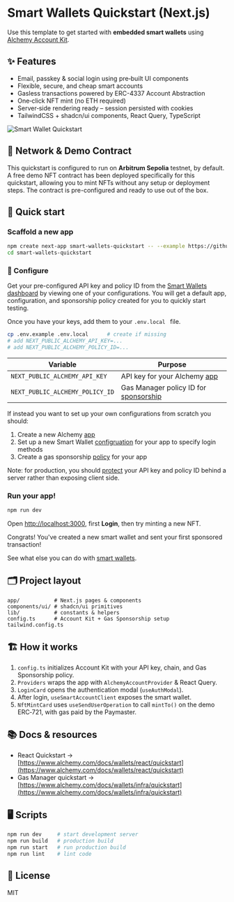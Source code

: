 # Smart Wallets Quickstart (Next.js)

Use this template to get started with **embedded smart wallets** using [Alchemy Account Kit](https://www.alchemy.com/docs/wallets).

## ✨ Features

- Email, passkey & social login using pre‑built UI components
- Flexible, secure, and cheap smart accounts
- Gasless transactions powered by ERC-4337 Account Abstraction
- One‑click NFT mint (no ETH required)
- Server‑side rendering ready – session persisted with cookies
- TailwindCSS + shadcn/ui components, React Query, TypeScript

![Smart Wallet Quickstart](https://github.com/user-attachments/assets/2903fb78-e632-4aaa-befd-5775c60e1ca2)

## 📍 Network & Demo Contract

This quickstart is configured to run on **Arbitrum Sepolia** testnet, by default. A free demo NFT contract has been deployed specifically for this quickstart, allowing you to mint NFTs without any setup or deployment steps. The contract is pre-configured and ready to use out of the box.

## 🚀 Quick start

### Scaffold a new app

```bash
npm create next-app smart-wallets-quickstart -- --example https://github.com/alchemyplatform/smart-wallets-quickstart
cd smart-wallets-quickstart
```

### 🔧 Configure

Get your pre-configured API key and policy ID from the [Smart Wallets dashboard](https://dashboard.alchemy.com/services/smart-wallets/configuration) by viewing one of your configurations. You will get a default app, configuration, and sponsorship policy created for you to quickly start testing.

Once you have your keys, add them to your `.env.local ` file.

```bash
cp .env.example .env.local      # create if missing
# add NEXT_PUBLIC_ALCHEMY_API_KEY=...
# add NEXT_PUBLIC_ALCHEMY_POLICY_ID=...
```

| Variable                        | Purpose                                                                                                     |
| ------------------------------- | ----------------------------------------------------------------------------------------------------------- |
| `NEXT_PUBLIC_ALCHEMY_API_KEY`   | API key for your Alchemy [app](https://dashboard.alchemy.com/services/smart-wallets/configuration)          |
| `NEXT_PUBLIC_ALCHEMY_POLICY_ID` | Gas Manager policy ID for [sponsorship](https://dashboard.alchemy.com/services/smart-wallets/configuration) |

If instead you want to set up your own configurations from scratch you should:

1. Create a new Alchemy [app](https://dashboard.alchemy.com/apps)
2. Set up a new Smart Wallet [configruation](https://dashboard.alchemy.com/services/smart-wallets/configuration) for your app to specify login methods
3. Create a gas sponsorship [policy](https://dashboard.alchemy.com/services/gas-manager/configuration) for your app

Note: for production, you should [protect](https://www.alchemy.com/docs/wallets/resources/faqs#how-should-i-protect-my-api-key-and-policy-id-in-the-frontend) your API key and policy ID behind a server rather than exposing client side.

### Run your app!

```bash
npm run dev
```

Open [http://localhost:3000](http://localhost:3000), first **Login**, then try minting a new NFT.

Congrats! You've created a new smart wallet and sent your first sponsored transaction!

See what else you can do with [smart wallets](https://www.alchemy.com/docs/wallets/react/overview).

## 🗂 Project layout

```
app/           # Next.js pages & components
components/ui/ # shadcn/ui primitives
lib/           # constants & helpers
config.ts      # Account Kit + Gas Sponsorship setup
tailwind.config.ts
```

## 🏗️ How it works

1. `config.ts` initializes Account Kit with your API key, chain, and Gas Sponsorship policy.
2. `Providers` wraps the app with `AlchemyAccountProvider` & React Query.
3. `LoginCard` opens the authentication modal (`useAuthModal`).
4. After login, `useSmartAccountClient` exposes the smart wallet.
5. `NftMintCard` uses `useSendUserOperation` to call `mintTo()` on the demo ERC‑721, with gas paid by the Paymaster.

## 📚 Docs & resources

- React Quickstart → [https://www.alchemy.com/docs/wallets/react/quickstart](https://www.alchemy.com/docs/wallets/react/quickstart)
- Gas Manager quickstart → [https://www.alchemy.com/docs/wallets/infra/quickstart](https://www.alchemy.com/docs/wallets/infra/quickstart)

## 🖥 Scripts

```bash
npm run dev     # start development server
npm run build   # production build
npm run start   # run production build
npm run lint    # lint code
```

## 🛂 License

MIT
